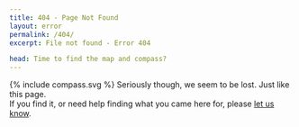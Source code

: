 ```yaml
---
title: 404 - Page Not Found
layout: error
permalink: /404/
excerpt: File not found - Error 404

head: Time to find the map and compass?
---
```

{% include compass.svg %}
Seriously though, we seem to be lost. Just like this page. <br>
If you find it, or need help finding what you came here for, please [let us know](/contact?recipient=webmaster@reicafalls.org).